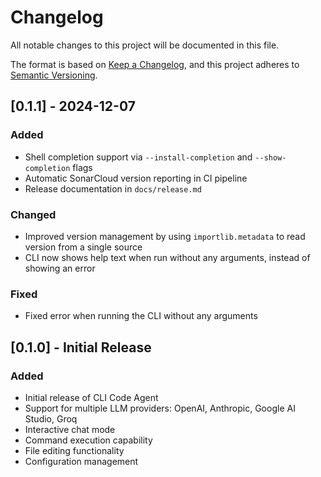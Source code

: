 # Changelog

All notable changes to this project will be documented in this file.

The format is based on [Keep a Changelog](https://keepachangelog.com/en/1.0.0/),
and this project adheres to [Semantic Versioning](https://semver.org/spec/v2.0.0.html).

## [0.1.1] - 2024-12-07

### Added
- Shell completion support via `--install-completion` and `--show-completion` flags
- Automatic SonarCloud version reporting in CI pipeline
- Release documentation in `docs/release.md`

### Changed
- Improved version management by using `importlib.metadata` to read version from a single source
- CLI now shows help text when run without any arguments, instead of showing an error

### Fixed
- Fixed error when running the CLI without any arguments

## [0.1.0] - Initial Release

### Added
- Initial release of CLI Code Agent
- Support for multiple LLM providers: OpenAI, Anthropic, Google AI Studio, Groq
- Interactive chat mode
- Command execution capability
- File editing functionality
- Configuration management
